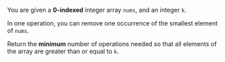 You are given a **0-indexed** integer array `nums`, and an integer `k`.

In one operation, you can remove one occurrence of the smallest element of `nums`.

Return the **minimum** number of operations needed so that all elements of the array are greater than or equal to `k`.